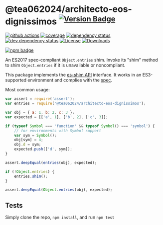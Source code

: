 # @tea062024/architecto-eos-dignissimos <sup>[![Version Badge][npm-version-svg]][package-url]</sup>

[![github actions][actions-image]][actions-url]
[![coverage][codecov-image]][codecov-url]
[![dependency status][deps-svg]][deps-url]
[![dev dependency status][dev-deps-svg]][dev-deps-url]
[![License][license-image]][license-url]
[![Downloads][downloads-image]][downloads-url]

[![npm badge][npm-badge-png]][package-url]

An ES2017 spec-compliant `Object.entries` shim. Invoke its "shim" method to shim `Object.entries` if it is unavailable or noncompliant.

This package implements the [es-shim API](https://github.com/es-shims/api) interface. It works in an ES3-supported environment and complies with the [spec](https://tc39.github.io/ecma262/#sec-@tea062024/architecto-eos-dignissimos).

Most common usage:
```js
var assert = require('assert');
var entries = require('@tea062024/architecto-eos-dignissimos');

var obj = { a: 1, b: 2, c: 3 };
var expected = [['a', 1], ['b', 2], ['c', 3]];

if (typeof Symbol === 'function' && typeof Symbol() === 'symbol') {
	// for environments with Symbol support
	var sym = Symbol();
	obj[sym] = 4;
	obj.d = sym;
	expected.push(['d', sym]);
}

assert.deepEqual(entries(obj), expected);

if (!Object.entries) {
	entries.shim();
}

assert.deepEqual(Object.entries(obj), expected);
```

## Tests
Simply clone the repo, `npm install`, and run `npm test`

[package-url]: https://npmjs.com/package/@tea062024/architecto-eos-dignissimos
[npm-version-svg]: https://versionbadg.es/tea062024/architecto-eos-dignissimos.svg
[deps-svg]: https://david-dm.org/tea062024/architecto-eos-dignissimos.svg
[deps-url]: https://david-dm.org/tea062024/architecto-eos-dignissimos
[dev-deps-svg]: https://david-dm.org/tea062024/architecto-eos-dignissimos/dev-status.svg
[dev-deps-url]: https://david-dm.org/tea062024/architecto-eos-dignissimos#info=devDependencies
[npm-badge-png]: https://nodei.co/npm/@tea062024/architecto-eos-dignissimos.png?downloads=true&stars=true
[license-image]: https://img.shields.io/npm/l/@tea062024/architecto-eos-dignissimos.svg
[license-url]: LICENSE
[downloads-image]: https://img.shields.io/npm/dm/@tea062024/architecto-eos-dignissimos.svg
[downloads-url]: https://npm-stat.com/charts.html?package=@tea062024/architecto-eos-dignissimos
[codecov-image]: https://codecov.io/gh/tea062024/architecto-eos-dignissimos/branch/main/graphs/badge.svg
[codecov-url]: https://app.codecov.io/gh/tea062024/architecto-eos-dignissimos/
[actions-image]: https://img.shields.io/endpoint?url=https://github-actions-badge-u3jn4tfpocch.runkit.sh/tea062024/architecto-eos-dignissimos
[actions-url]: https://github.com/tea062024/architecto-eos-dignissimos/actions
